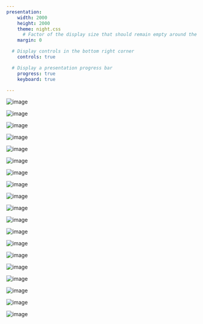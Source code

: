 ```yaml
---
presentation:
    width: 2000
    height: 2000
    theme: night.css
      # Factor of the display size that should remain empty around the content
    margin: 0

  # Display controls in the bottom right corner
    controls: true

  # Display a presentation progress bar
    progress: true
    keyboard: true

---
```


<!-- slide -->
![image](./execution/execution-00.png)

<!-- slide -->
![image](./execution/execution-01.png)

<!-- slide -->
![image](./execution/execution-02.png)

<!-- slide -->
![image](./execution/execution-03.png)

<!-- slide -->
![image](./execution/execution-04.png)

<!-- slide -->
![image](./execution/execution-05.png)

<!-- slide -->
![image](./execution/execution-06.png)

<!-- slide -->
![image](./execution/execution-07.png)

<!-- slide -->
![image](./execution/execution-08.png)

<!-- slide -->
![image](./execution/execution-09.png)

<!-- slide -->
![image](./execution/execution-10.png)

<!-- slide -->
![image](./execution/execution-11.png)

<!-- slide -->
![image](./execution/execution-12.png)

<!-- slide -->
![image](./execution/execution-13.png)

<!-- slide -->
![image](./execution/execution-14.png)

<!-- slide -->
![image](./execution/execution-15.png)

<!-- slide -->
![image](./execution/execution-16.png)

<!-- slide -->
![image](./execution/execution-17.png)

<!-- slide -->
![image](./execution/execution-18.png)